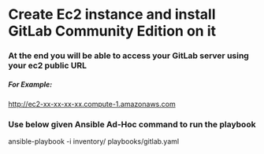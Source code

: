 # Create Ec2 instance and install GitLab Community Edition on it

### At the end you will be able to access your GitLab server using your ec2 public URL

##### For Example: 
http://ec2-xx-xx-xx-xx.compute-1.amazonaws.com

### Use below given Ansible Ad-Hoc command to run the playbook
ansible-playbook -i inventory/ playbooks/gitlab.yaml
